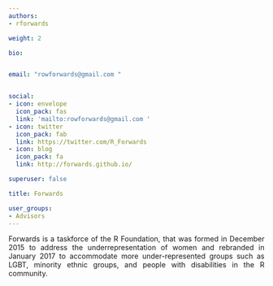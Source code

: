 ```yaml
---
authors:
- rforwards

weight: 2

bio: 


email: "rowforwards@gmail.com "


social:
- icon: envelope
  icon_pack: fas
  link: 'mailto:rowforwards@gmail.com '
- icon: twitter
  icon_pack: fab
  link: https://twitter.com/R_Forwards
- icon: blog
  icon_pack: fa
  link: http://forwards.github.io/

superuser: false

title: Forwards

user_groups:
- Advisors
---
```

 <style>
body {text-align: justify}
</style>
Forwards is a taskforce of the R Foundation, that was formed in December 2015 to address the underrepresentation of women and rebranded in January 2017 to accommodate more under-represented groups such as LGBT, minority ethnic groups, and people with disabilities in the R community.